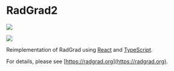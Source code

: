 # RadGrad2

<a href="https://github.com/radgrad/radgrad2/actions"><img src="https://github.com/radgrad/radgrad2/workflows/ci-radgrad/badge.svg"></a>

<a href="https://codeclimate.com/github/radgrad/radgrad2/maintainability"><img src="https://api.codeclimate.com/v1/badges/a7ae120360f347a2e391/maintainability" /></a>


Reimplementation of RadGrad using [React](https://reactjs.org) and [TypeScript](https://www.typescriptlang.org/).

For details, please see [https://radgrad.org](https://radgrad.org).
